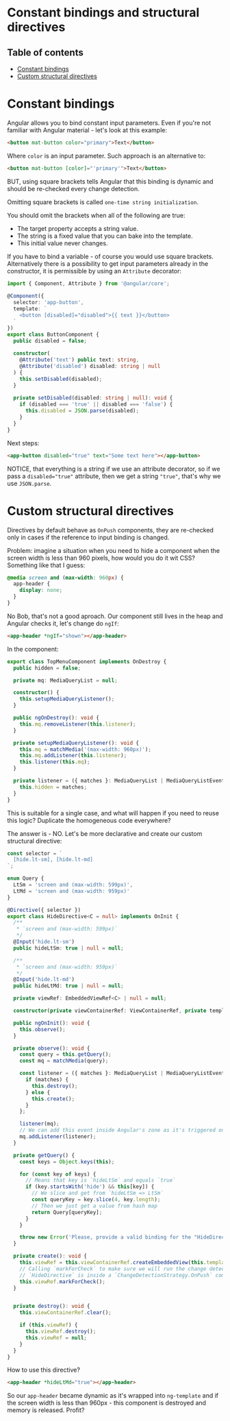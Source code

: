 # Constant bindings and structural directives

## Table of contents

* [Constant bindings](#constant-bindings)
* [Custom structural directives](#custom-structural-directives)

# Constant bindings

Angular allows you to bind constant input parameters. Even if you're not familiar with Angular material - let's look at this example:

```html
<button mat-button color="primary">Text</button>
```

Where `color` is an input parameter. Such approach is an alternative to:

```html
<button mat-button [color]="'primary'">Text</button>
```

BUT, using square brackets tells Angular that this binding is dynamic and should be re-checked every change detection.

Omitting square brackets is called `one-time string initialization`.

You should omit the brackets when all of the following are true:

* The target property accepts a string value.
* The string is a fixed value that you can bake into the template.
* This initial value never changes.

If you have to bind a variable - of course you would use square brackets. Alternatively there is a possibility to get input parameters already in the constructor, it is permissible by using an `Attribute` decorator:

```typescript
import { Component, Attribute } from '@angular/core';
 
@Component({
  selector: 'app-button',
  template: `
    <button [disabled]="disabled">{{ text }}</button>
  `
})
export class ButtonComponent {
  public disabled = false;
 
  constructor(
    @Attribute('text') public text: string,
    @Attribute('disabled') disabled: string | null
  ) {
    this.setDisabled(disabled);
  }
 
  private setDisabled(disabled: string | null): void {
    if (disabled === 'true' || disabled === 'false') {
      this.disabled = JSON.parse(disabled);
    }
  }
}
```

Next steps:

```html
<app-button disabled="true" text="Some text here"></app-button>
```

NOTICE, that everything is a string if we use an attribute decorator, so if we pass a `disabled="true"` attribute, then we get a string `"true"`, that's why we use `JSON.parse`.

# Custom structural directives

Directives by default behave as `OnPush` components, they are re-checked only in cases if the reference to input binding is changed.

Problem: imagine a situation when you need to hide a component when the screen width is less than 960 pixels, how would you do it wit CSS? Something like that I guess:

```css
@media screen and (max-width: 960px) {
  app-header {
    display: none;
  }
}
```

No Bob, that's not a good aproach. Our component still lives in the heap and Angular checks it, let's change do `ngIf`:

```html
<app-header *ngIf="shown"></app-header>
```

In the component:

```typescript
export class TopMenuComponent implements OnDestroy {
  public hidden = false;

  private mq: MediaQueryList = null;

  constructor() {
    this.setupMediaQueryListener();
  }

  public ngOnDestroy(): void {
    this.mq.removeListener(this.listener);
  }

  private setupMediaQueryListener(): void {
    this.mq = matchMedia('(max-width: 960px)');
    this.mq.addListener(this.listener);
    this.listener(this.mq);
  }

  private listener = ({ matches }: MediaQueryList | MediaQueryListEvent): void => {
    this.hidden = matches;
  }
}
```

This is suitable for a single case, and what will happen if you need to reuse this logic? Duplicate the homogeneous code everywhere?

The answer is - NO. Let's be more declarative and create our custom structural directive:

```typescript
const selector = `
  [hide.lt-sm], [hide.lt-md]
`;

enum Query {
  LtSm = 'screen and (max-width: 599px)',
  LtMd = 'screen and (max-width: 959px)'
}

@Directive({ selector })
export class HideDirective<C = null> implements OnInit {
  /**
   * `screen and (max-width: 599px)`
   */
  @Input('hide.lt-sm')
  public hideLtSm: true | null = null;

  /**
   * `screen and (max-width: 959px)`
   */
  @Input('hide.lt-md')
  public hideLtMd: true | null = null;

  private viewRef: EmbeddedViewRef<C> | null = null;

  constructor(private viewContainerRef: ViewContainerRef, private templateRef: TemplateRef<C>) {}

  public ngOnInit(): void {
    this.observe();
  }

  private observe(): void {
    const query = this.getQuery();
    const mq = matchMedia(query);

    const listener = ({ matches }: MediaQueryList | MediaQueryListEvent) => {
      if (matches) {
        this.destroy();
      } else {
        this.create();
      }
    };

    listener(mq);
    // We can add this event inside Angular's zone as it's triggered only 1-2 times
    mq.addListener(listener);
  }

  private getQuery() {
    const keys = Object.keys(this);

    for (const key of keys) {
      // Means that key is `hideLtSm` and equals `true`
      if (key.startsWith('hide') && this[key]) {
        // We slice and get from `hideLtSm => LtSm`
        const queryKey = key.slice(4, key.length);
        // Then we just get a value from hash map
        return Query[queryKey];
      }
    }

    throw new Error('Please, provide a valid binding for the "HideDirective"!');
  }

  private create(): void {
    this.viewRef = this.viewContainerRef.createEmbeddedView(this.templateRef);
    // Calling `markForCheck` to make sure we will run the change detection when the
    // `HideDirective` is inside a `ChangeDetectionStrategy.OnPush` component
    this.viewRef.markForCheck();
  }


  private destroy(): void {
    this.viewContainerRef.clear();

    if (this.viewRef) {
      this.viewRef.destroy();
      this.viewRef = null;
    }
  }
}
```

How to use this directive?

```html
<app-header *hideLtMd="true"></app-header>
```

So our `app-header` became dynamic as it's wrapped into `ng-template` and if the screen width is less than 960px - this component is destroyed and memory is released. Profit?
